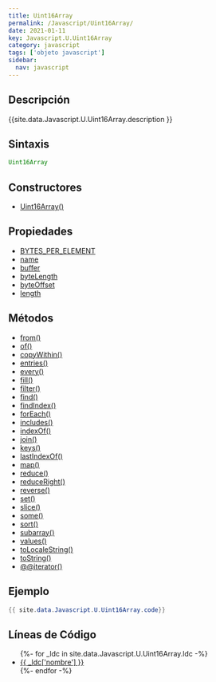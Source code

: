 ```yaml
---
title: Uint16Array
permalink: /Javascript/Uint16Array/
date: 2021-01-11
key: Javascript.U.Uint16Array
category: javascript
tags: ['objeto javascript']
sidebar: 
  nav: javascript
---
```


## Descripción
{{site.data.Javascript.U.Uint16Array.description }}

## Sintaxis
~~~javascript
Uint16Array
~~~

## Constructores
* [Uint16Array()](/Javascript/Uint16Array/Uint16Array/)

## Propiedades
* [BYTES_PER_ELEMENT](/Javascript/Uint16Array/BYTES_PER_ELEMENT)
* [name](/Javascript/Uint16Array/name)
* [buffer](/Javascript/Uint16Array/buffer)
* [byteLength](/Javascript/Uint16Array/byteLength)
* [byteOffset](/Javascript/Uint16Array/byteOffset)
* [length](/Javascript/Uint16Array/length)

## Métodos
* [from()](/Javascript/Uint16Array/from)
* [of()](/Javascript/Uint16Array/of)
* [copyWithin()](/Javascript/Uint16Array/copyWithin)
* [entries()](/Javascript/Uint16Array/entries)
* [every()](/Javascript/Uint16Array/every)
* [fill()](/Javascript/Uint16Array/fill)
* [filter()](/Javascript/Uint16Array/filter)
* [find()](/Javascript/Uint16Array/find)
* [findIndex()](/Javascript/Uint16Array/findIndex)
* [forEach()](/Javascript/Uint16Array/forEach)
* [includes()](/Javascript/Uint16Array/includes)
* [indexOf()](/Javascript/Uint16Array/indexOf)
* [join()](/Javascript/Uint16Array/join)
* [keys()](/Javascript/Uint16Array/keys)
* [lastIndexOf()](/Javascript/Uint16Array/lastIndexOf)
* [map()](/Javascript/Uint16Array/map)
* [reduce()](/Javascript/Uint16Array/reduce)
* [reduceRight()](/Javascript/Uint16Array/reduceRight)
* [reverse()](/Javascript/Uint16Array/reverse)
* [set()](/Javascript/Uint16Array/set)
* [slice()](/Javascript/Uint16Array/slice)
* [some()](/Javascript/Uint16Array/some)
* [sort()](/Javascript/Uint16Array/sort)
* [subarray()](/Javascript/Uint16Array/subarray)
* [values()](/Javascript/Uint16Array/values)
* [toLocaleString()](/Javascript/Uint16Array/toLocaleString)
* [toString()](/Javascript/Uint16Array/toString)
* [@@iterator()](/Javascript/Uint16Array/@@iterator)

## Ejemplo
~~~java
{{ site.data.Javascript.U.Uint16Array.code}}
~~~

## Líneas de Código
<ul>
{%- for _ldc in site.data.Javascript.U.Uint16Array.ldc -%}
   <li>
       <a href="{{_ldc['url'] }}">{{ _ldc['nombre'] }}</a>
   </li>
{%- endfor -%}
</ul>
